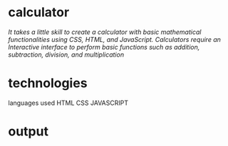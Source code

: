 # calculator
*It takes a little skill to create a calculator with basic mathematical functionalities using CSS, HTML, and JavaScript.
Calculators require an Interactive interface to perform basic functions such as addition, subtraction, division, and multiplication*
 
 # technologies
 languages used
 HTML CSS JAVASCRIPT
 
 
 # output
  
